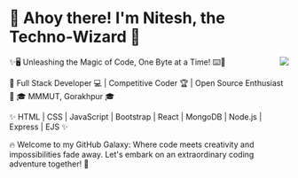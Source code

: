 <h1 align="left">👋 Ahoy there! I'm Nitesh, the Techno-Wizard 🧙</span></h1>

<img align="right" src="https://github-readme-stats.vercel.app/api?username=connectnitesh&show_icons=true&icon_color=00FFFF&text_color=F4F4F4&bg_color=00000000&ring_color=00FFFF&hide_title=true&hide_border=false" />

✨🖥️ Unleashing the Magic of Code, One Byte at a Time! ⌨️💫

🌟 Full Stack Developer 💻 | Competitive Coder 🏆 | Open Source Enthusiast 🚀
🎓 MMMUT, Gorakhpur 🎓

✨ HTML | CSS | JavaScript | Bootstrap | React  | MongoDB | Node.js  | Express  | EJS ✨

🔥 Welcome to my GitHub Galaxy: Where code meets creativity and impossibilities fade away. Let's embark on an extraordinary coding adventure together! 💫

